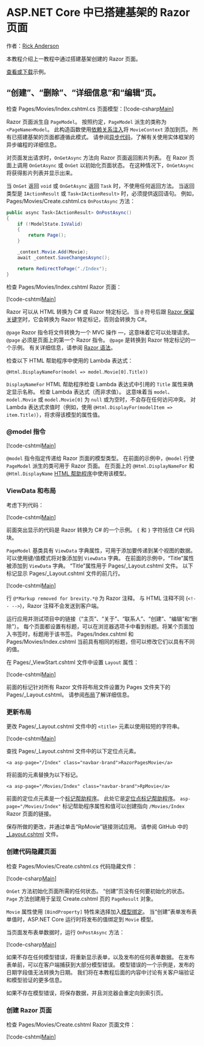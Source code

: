 # <a name="scaffolded-razor-pages-in-aspnet-core"></a>ASP.NET Core 中已搭建基架的 Razor 页面

作者：[Rick Anderson](https://twitter.com/RickAndMSFT)

本教程介绍上一教程中通过搭建基架创建的 Razor 页面。 

[查看或下载](https://github.com/aspnet/Docs/tree/master/aspnetcore/tutorials/razor-pages/razor-pages-start/sample/RazorPagesMovie)示例。

## <a name="the-create-delete-details-and-edit-pages"></a>“创建”、“删除”、“详细信息”和“编辑”页。

检查 Pages/Movies/Index.cshtml.cs 页面模型：[!code-csharp[Main](../../tutorials/razor-pages/razor-pages-start/snapshot_sample/RazorPagesMovie/Pages/Movies/Index.cshtml.cs)]

Razor 页面派生自 `PageModel`。 按照约定，`PageModel` 派生的类称为 `<PageName>Model`。 此构造函数使用[依赖关系注入](xref:fundamentals/dependency-injection)将 `MovieContext` 添加到页。 所有已搭建基架的页面都遵循此模式。 请参阅[异步代码](xref:data/ef-rp/intro#asynchronous-code)，了解有关使用实体框架的异步编程的详细信息。

对页面发出请求时，`OnGetAsync` 方法向 Razor 页面返回影片列表。 在 Razor 页面上调用 `OnGetAsync` 或 `OnGet` 以初始化页面状态。 在这种情况下，`OnGetAsync` 将获得影片列表并显示出来。 

当 `OnGet` 返回 `void` 或 `OnGetAsync` 返回 `Task` 时，不使用任何返回方法。 当返回类型是 `IActionResult` 或 `Task<IActionResult>` 时，必须提供返回语句。 例如，Pages/Movies/Create.cshtml.cs `OnPostAsync` 方法：

<!-- TODO - replace with snippet
[!code-csharp[Main](../../tutorials/razor-pages/razor-pages-start/snapshot_sample/RazorPagesMovie/Pages/Movies/Create.cshtml.cs?name=snippetALL)]
 -->

```csharp
public async Task<IActionResult> OnPostAsync()
{
    if (!ModelState.IsValid)
    {
        return Page();
    }

    _context.Movie.Add(Movie);
    await _context.SaveChangesAsync();

    return RedirectToPage("./Index");
}
```
检查 Pages/Movies/Index.cshtml Razor 页面：

[!code-cshtml[Main](../../tutorials/razor-pages/razor-pages-start/snapshot_sample/RazorPagesMovie/Pages/Movies/Index.cshtml)]

Razor 可以从 HTML 转换为 C# 或 Razor 特定标记。 当 `@` 符号后跟 [Razor 保留关键字](xref:mvc/views/razor#razor-reserved-keywords)时，它会转换为 Razor 特定标记，否则会转换为 C#。

`@page` Razor 指令将文件转换为一个 MVC 操作 &mdash;，这意味着它可以处理请求。 `@page` 必须是页面上的第一个 Razor 指令。 `@page` 是转换到 Razor 特定标记的一个示例。 有关详细信息，请参阅 [Razor 语法](xref:mvc/views/razor#razor-syntax)。

检查以下 HTML 帮助程序中使用的 Lambda 表达式：

```cshtml
@Html.DisplayNameFor(model => model.Movie[0].Title))
```

`DisplayNameFor` HTML 帮助程序检查 Lambda 表达式中引用的 `Title` 属性来确定显示名称。 检查 Lambda 表达式（而非求值）。 这意味着当 `model`、`model.Movie` 或 `model.Movie[0]` 为 `null` 或为空时，不会存在任何访问冲突。 对 Lambda 表达式求值时（例如，使用 `@Html.DisplayFor(modelItem => item.Title)`），将求得该模型的属性值。

<a name="md"></a>
### <a name="the-model-directive"></a>@model 指令

[!code-cshtml[Main](../../tutorials/razor-pages/razor-pages-start/snapshot_sample/RazorPagesMovie/Pages/Movies/Index.cshtml?range=1-2&highlight=2)]

`@model` 指令指定传递给 Razor 页面的模型类型。 在前面的示例中，`@model` 行使 `PageModel` 派生的类可用于 Razor 页面。 在页面上的 `@Html.DisplayNameFor` 和 `@Html.DisplayName` [HTML 帮助程序](https://docs.microsoft.com/aspnet/mvc/overview/older-versions-1/views/creating-custom-html-helpers-cs#understanding-html-helpers)中使用该模型。

<!-- why don't xref links work?
[HTML Helpers 2](xref:aspnet/mvc/overview/older-versions-1/views/creating-custom-html-helpers-cs)
-->

<a name="vd"></a>
### ViewData 和布局

考虑下列代码：

[!code-cshtml[Main](../../tutorials/razor-pages/razor-pages-start/snapshot_sample/RazorPagesMovie/Pages/Movies/Index.cshtml?range=1-6&highlight=4-)]

前面突出显示的代码是 Razor 转换为 C# 的一个示例。 `{` 和 `}` 字符括住 C# 代码块。

`PageModel` 基类具有 `ViewData` 字典属性，可用于添加要传递到某个视图的数据。 可以使用键/值模式将对象添加到 `ViewData` 字典。 在前面的示例中，“Title”属性被添加到 `ViewData` 字典。 “Title”属性用于 Pages/_Layout.cshtml 文件。 以下标记显示 Pages/_Layout.cshtml 文件的前几行。

[!code-cshtml[Main](../../tutorials/razor-pages/razor-pages-start/snapshot_sample/RazorPagesMovie/Pages/NU/_Layout1.cshtml?highlight=6-)]

行 `@*Markup removed for brevity.*@` 为 Razor 注释。 与 HTML 注释不同 (`<!-- -->`)，Razor 注释不会发送到客户端。

运行应用并测试项目中的链接（“主页”、“关于”、“联系人”、“创建”、“编辑”和“删除”）。 每个页面都设置有标题，可以在浏览器选项卡中看到标题。将某个页面加入书签时，标题用于该书签。 Pages/Index.cshtml 和 Pages/Movies/Index.cshtml 当前具有相同的标题，但可以修改它们以具有不同的值。

在 Pages/_ViewStart.cshtml 文件中设置 `Layout` 属性：

[!code-cshtml[Main](../../tutorials/razor-pages/razor-pages-start/sample/RazorPagesMovie/Pages/_ViewStart.cshtml)]

前面的标记针对所有 Razor 文件将布局文件设置为 Pages 文件夹下的 Pages/_Layout.cshtml。 请参阅[布局](xref:mvc/razor-pages/index#layout)了解详细信息。

### <a name="update-the-layout"></a>更新布局

更改 Pages/_Layout.cshtml 文件中的 `<title>` 元素以使用较短的字符串。

[!code-cshtml[Main](../../tutorials/razor-pages/razor-pages-start/sample/RazorPagesMovie/Pages/_Layout.cshtml?range=1-6&highlight=6)]

查找 Pages/_Layout.cshtml 文件中的以下定位点元素。

```cshtml
<a asp-page="/Index" class="navbar-brand">RazorPagesMovie</a>
```
将前面的元素替换为以下标记。

```cshtml
<a asp-page="/Movies/Index" class="navbar-brand">RpMovie</a>
```

前面的定位点元素是一个[标记帮助程序](xref:mvc/views/tag-helpers/intro)。 此处它是[定位点标记帮助程序](xref:mvc/views/tag-helpers/builtin-th/anchor-tag-helper)。 `asp-page="/Movies/Index"` 标记帮助程序属性和值可以创建指向 `/Movies/Index` Razor 页面的链接。

保存所做的更改，并通过单击“RpMovie”链接测试应用。 请参阅 GitHub 中的 [_Layout.cshtml](https://github.com/aspnet/Docs/blob/master/aspnetcore/tutorials/razor-pages/razor-pages-start/sample/RazorPagesMovie/Pages/_Layout.cshtml) 文件。

### <a name="the-create-code-behind-page"></a>创建代码隐藏页面

检查 Pages/Movies/Create.cshtml.cs 代码隐藏文件：

[!code-csharp[Main](../../tutorials/razor-pages/razor-pages-start/snapshot_sample/RazorPagesMovie/Pages/Movies/Create.cshtml.cs?name=snippetALL)]

`OnGet` 方法初始化页面所需的任何状态。 “创建”页没有任何要初始化的状态。 `Page` 方法创建用于呈现 Create.cshtml 页的 `PageResult` 对象。

`Movie` 属性使用 `[BindProperty]` 特性来选择加入[模型绑定](xref:mvc/models/model-binding)。 当“创建”表单发布表单值时，ASP.NET Core 运行时将发布的值绑定到 `Movie` 模型。

当页面发布表单数据时，运行 `OnPostAsync` 方法：

[!code-csharp[Main](../../tutorials/razor-pages/razor-pages-start/snapshot_sample/RazorPagesMovie/Pages/Movies/Create.cshtml.cs?name=snippetPost)]

如果不存在任何模型错误，将重新显示表单，以及发布的任何表单数据。 在发布表单前，可以在客户端捕获到大部分模型错误。 模型错误的一个示例是，发布的日期字段值无法转换为日期。 我们将在本教程后面的内容中讨论有关客户端验证和模型验证的更多信息。

如果不存在模型错误，将保存数据，并且浏览器会重定向到索引页。

### <a name="the-create-razor-page"></a>创建 Razor 页面

检查 Pages/Movies/Create.cshtml Razor 页面文件：

[!code-cshtml[Main](../../tutorials/razor-pages/razor-pages-start/snapshot_sample/RazorPagesMovie/Pages/Movies/Create.cshtml)]

<!--
Visual Studio displays the `<form method="post">` tag in a distinctive font used for Tag Helpers. The `<form method="post">` element is a [Form Tag Helper](xref:mvc/views/working-with-forms#the-form-tag-helper). The Form Tag Helper automatically includes an [antiforgery token](xref:security/anti-request-forgery).


![VS17 view of Create.cshtml page](page/_static/th.png)
-->

